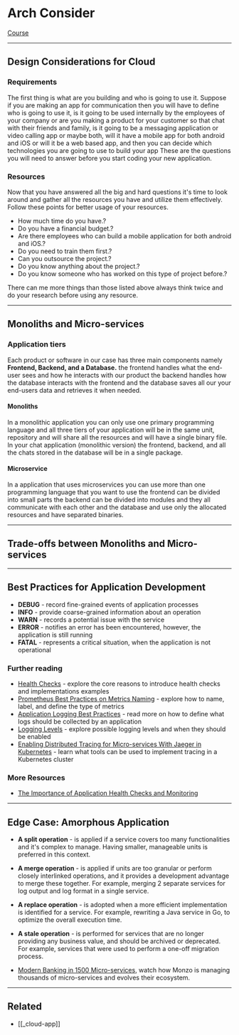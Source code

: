 # Arch Consider

[Course](https://classroom.udacity.com/nanodegrees/nd064-1/parts/30cb07da-8fd4-4438-a209-b3457adb5d82/modules/7b21dfa4-aac8-4d24-82c5-65325e6dc691/lessons/fcc8c401-8331-4214-9609-f2f8529f50a1/concepts/cf916761-c237-4646-b398-bc5f9bd2fc35)

---

## Design Considerations for Cloud

### Requirements

The first thing is what are you building and who is going to use it. Suppose if you are making an app for communication then you will have to define who is going to use it, is it going to be used internally by the employees of your company or are you making a product for your customer so that chat with their friends and family, is it going to be a messaging application or video calling app or maybe both, will it have a mobile app for both android and iOS or will it be a web based app, and then you can decide which technologies you are going to use to build your app These are the questions you will need to answer before you start coding your new application.

### Resources

Now that you have answered all the big and hard questions it's time to look around and gather all the resources you have and utilize them effectively. Follow these points for better usage of your resources.

- How much time do you have.?
- Do you have a financial budget.?
- Are there employees who can build a mobile application for both android and iOS.?
- Do you need to train them first.?
- Can you outsource the project.?
- Do you know anything about the project.?
- Do you know someone who has worked on this type of project before.?

There can me more things than those listed above always think twice and do your research before using any resource.

---

## Monoliths and Micro-services

### Application tiers

Each product or software in our case has three main components namely **Frontend, Backend, and a Database.** the frontend handles what the end-user sees and how he interacts with our product the backend handles how the database interacts with the frontend and the database saves all our your end-users data and retrieves it when needed.

#### Monoliths

In a monolithic application you can only use one primary programming language and all three tiers of your application will be in the same unit, repository and will share all the resources and will have a single binary file.
In your chat application (monolithic version) the frontend, backend, and all the chats stored in the database will be in a single package.

#### Microservice

In a application that uses microservices you can use more than one programming language that you want to use the frontend can be divided into small parts the backend can be divided into modules and they all communicate with each other and the database and use only the allocated resources and have separated binaries.

---

## Trade-offs between Monoliths and Micro-services

---

## Best Practices for Application Development

- **DEBUG** - record fine-grained events of application processes
- **INFO** - provide coarse-grained information about an operation
- **WARN** - records a potential issue with the service
- **ERROR** - notifies an error has been encountered, however, the application is still running
- **FATAL** - represents a critical situation, when the application is not operational

### Further reading

- [Health Checks](https://microservices.io/patterns/observability/health-check-api.html) - explore the core reasons to introduce health checks and implementations examples
- [Prometheus Best Practices on Metrics Naming](https://prometheus.io/docs/instrumenting/writing_exporters/#metrics) - explore how to name, label, and define the type of metrics
- [Application Logging Best Practices](https://logz.io/blog/logging-best-practices/) - read more on how to define what logs should be collected by an application
- [Logging Levels](https://www.tutorialspoint.com/log4j/log4j_logging_levels.htm) - explore possible logging levels and when they should be enabled
- [Enabling Distributed Tracing for Micro-services With Jaeger in Kubernetes](https://containerjournal.com/topics/container-ecosystems/enabling-distributed-tracing-for-microservices-with-jaeger-in-kubernetes/) - learn what tools can be used to implement tracing in a Kubernetes cluster

### More Resources

- [The Importance of Application Health Checks and Monitoring](https://victorops.com/blog/regular-application-health-checks-and-monitoring)

---

## Edge Case: Amorphous Application

- **A split operation** - is applied if a service covers too many functionalities and it's complex to manage. Having smaller, manageable units is preferred in this context.
- **A merge operation** - is applied if units are too granular or perform closely interlinked operations, and it provides a development advantage to merge these together. For example, merging 2 separate services for log output and log format in a single service.
- **A replace operation** - is adopted when a more efficient implementation is identified for a service. For example, rewriting a Java service in Go, to optimize the overall execution time.
- **A stale operation** - is performed for services that are no longer providing any business value, and should be archived or deprecated. For example, services that were used to perform a one-off migration process.

- [Modern Banking in 1500 Micro-services](https://www.youtube.com/watch?v=t7iVCIYQbgk), watch how Monzo is managing thousands of micro-services and evolves their ecosystem.

---

## Related

- [[_cloud-app]]
